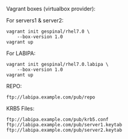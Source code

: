 Vagrant boxes (virtualbox provider):

For servers1 & server2:

	vagrant init gespinal/rhel7.0 \
		--box-version 1.0
	vagrant up

For LABIPA:

	vagrant init gespinal/rhel7.0.labipa \
		--box-version 1.0
	vagrant up

REPO:

  	ftp://labipa.example.com/pub/repo

KRB5 Files:

 	ftp://labipa.example.com/pub/krb5.conf
 	ftp://labipa.example.com/pub/server1.keytab
  	ftp://labipa.example.com/pub/server2.keytab
